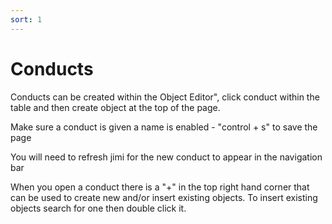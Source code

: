 ```yaml
---
sort: 1
---
```


# Conducts

Conducts can be created within the Object Editor", click conduct within the table and then create object at the top of the page.

Make sure a conduct is given a name is enabled - "control + s" to save the page

You will need to refresh jimi for the new conduct to appear in the navigation bar

When you open a conduct there is a "+" in the top right hand corner that can be used to create new and/or insert existing objects. To insert existing objects search for one then double click it.